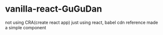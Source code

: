 # vanilla-react-GuGuDan
not using CRA(create react app)
just using react, babel cdn reference
made a simple component
